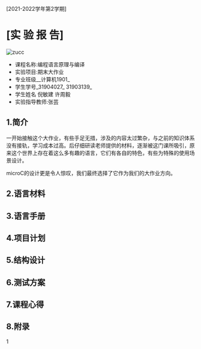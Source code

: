 [2021-2022学年第2学期]

# [**实 验 报 告**]

![zucc](D:\GitDownLoad\micro_c\README.assets\zucc.png)

- 课程名称:编程语言原理与编译
- 实验项目:期末大作业
- 专业班级__计算机1901_
- 学生学号_31904027_ 31903139_
- 学生姓名 倪敏建  许周毅
- 实验指导教师:张芸



## 1.简介

一开始接触这个大作业，有些手足无措，涉及的内容太过繁杂，与之前的知识体系没有接轨，学习成本过高。后仔细研读老师提供的材料，逐渐被这门课所吸引，原来这个世界上存在着这么多有趣的语言，它们有各自的特色，有些为特殊的使用场景设计。

microC的设计更是令人惊叹，我们最终选择了它作为我们的大作业方向。



## 2.语言材料



## 3.语言手册



## 4.项目计划



## 5.结构设计



## 6.测试方案



## 7.课程心得



## 8.附录

1



